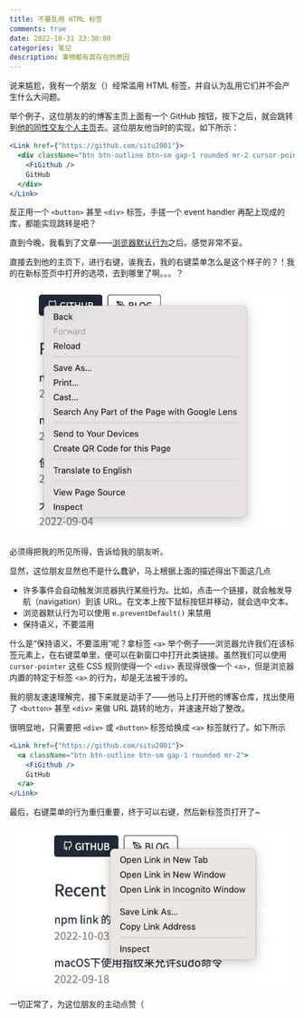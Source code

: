 ```yaml
---
title: 不要乱用 HTML 标签
comments: true
date: 2022-10-31 23:30:00
categories: 笔记
description: 事物都有其存在的原因
---
```


说来尴尬，我有一个朋友（）经常滥用 HTML 标签，并自认为乱用它们并不会产生什么大问题。

举个例子，这位朋友的的博客主页上面有一个 GitHub 按钮，按下之后，就会跳转到[他的同性交友个人主页](https://github.com/situ2001)去。这位朋友他当时的实现，如下所示：

```jsx
<Link href={"https://github.com/situ2001"}>
  <div className="btn btn-outline btn-sm gap-1 rounded mr-2 cursor-pointer">
    <FiGithub />
    GitHub
  </div>
</Link>
```

反正用一个 `<button>` 甚至 `<div>` 标签，手搓一个 event handler 再配上现成的库，都能实现跳转是吧？

直到今晚，我看到了文章——[浏览器默认行为](https://zh.javascript.info/default-browser-action)之后。感觉非常不妥。

直接去到他的主页下，进行右键，诶我去，我的右键菜单怎么是这个样子的？！我的在新标签页中打开的选项，去到哪里了啊。。。？

![](./1611667273883.jpg)

必须得把我的所见所得，告诉给我的朋友听。

显然，这位朋友显然也不是什么蠢驴，马上根据上面的描述得出下面这几点

- 许多事件会自动触发浏览器执行某些行为。比如，点击一个链接，就会触发导航（navigation）到该 URL。在文本上按下鼠标按钮并移动，就会选中文本。
- 浏览器默认行为可以使用 `e.preventDefault()` 来禁用
- 保持语义，不要滥用

什么是“保持语义，不要滥用”呢？拿标签 `<a>` 举个例子——浏览器允许我们在该标签元素上，在右键菜单里，便可以在新窗口中打开此类链接。虽然我们可以使用 `cursor-pointer` 这些 CSS 规则使得一个 `<div>` 表现得很像一个 `<a>`，但是浏览器内置的特定于标签 `<a>` 的行为，却是无法被干涉的。

我的朋友速速理解完，接下来就是动手了——他马上打开他的博客仓库，找出使用了 `<button>` 甚至 `<div>` 来做 URL 跳转的地方，并速速开始了整改。

很明显地，只需要把 `<div>` 或 `<button>` 标签给换成 `<a>` 标签就行了。如下所示

```jsx
<Link href={"https://github.com/situ2001"}>
  <a className="btn btn-outline btn-sm gap-1 rounded mr-2">
    <FiGithub />
    GitHub
  </a>
</Link>
```

最后，右键菜单的行为重归重要，终于可以右键，然后新标签页打开了~

![](./1621667273902.jpg)

一切正常了，为这位朋友的主动点赞（
